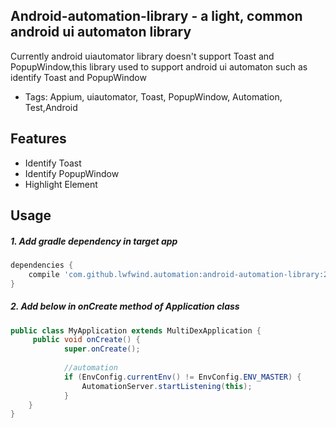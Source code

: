## Android-automation-library - a light, common android ui automaton library

Currently android uiautomator library doesn't support Toast and PopupWindow,this library used to support android ui automaton such as identify Toast and PopupWindow
* Tags: Appium, uiautomator, Toast, PopupWindow, Automation, Test,Android

## Features
* Identify Toast
* Identify PopupWindow
* Highlight Element

## Usage
##### 1. Add gradle dependency in target app
```groovy
dependencies {
    compile 'com.github.lwfwind.automation:android-automation-library:2.1'
}
```

##### 2. Add below in onCreate method of Application class

```java
public class MyApplication extends MultiDexApplication {
     public void onCreate() {
            super.onCreate();
    
            //automation
            if (EnvConfig.currentEnv() != EnvConfig.ENV_MASTER) {
                AutomationServer.startListening(this);
            }
    }
}
```

